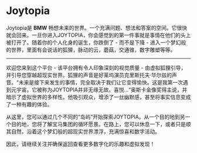 # Joytopia

Joytopia是 **BMW** 畅想未来的世界。一个充满问题、想法和答案的空间。它很快就会回来。一旦你进入JOYTOPIA，你会感觉到的第一件事就是事情在他们的头上被打开了。随着你的个人化身的诞生，你跌倒了 - 而不是下降 - 进入一个梦幻般的世界，里面有会说话的狐狸，脉动的云，蘑菇，交通锥，数字雕塑等等。

---

欢迎您来到这个平台 - 该平台拥有令人印象深刻的视觉质量 - 由虚拟狐狸引导，并引导您穿越超现实世界。狐狸的声音是好莱坞演员克里斯托夫·华尔兹的声音。“未来是接下来发生的事情，完全取决于我们让它变得愉快。这是我第一次遇到元宇宙。它被称为JOYTOPIA并非无缘无故。喜悦...“奥斯卡金像奖得主说，并暗示了虚拟世界的多样性。他吸引观众，增添了一丝幽默感，甚至将事实信息变成了一种有趣的体验。

从这里，您可以通过几个不同的“岛屿”开始探索JOYTOPIA。从一个目的地到另一个目的地，您将了解宝马集团的循环愿景。在路上，您可以休息一下，或者只是顺其自然，沿着这个梦幻般的超现实世界漂浮，充满惊喜和数字活动。

因此，请继续关注并确保返回查看更多数字化的乐趣和虚拟发现！
